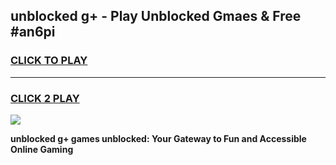
## unblocked g+ - Play Unblocked Gmaes & Free #an6pi
<h3>
<a href="https://news.freeplayer.one?title=unblocked_g+&ref=26F">CLICK TO PLAY</a></h3>
<hr>

<h3>
<a href="https://news.freeplayer.one?title=unblocked_g+&ref=26F">CLICK 2 PLAY</a>
  
</h3>

<a href="https://news.freeplayer.one?title=unblocked_g+&ref=26F/"><img src="https://clearcache.store/games.png"></a>


**unblocked g+ games unblocked: Your Gateway to Fun and Accessible Online Gaming**
